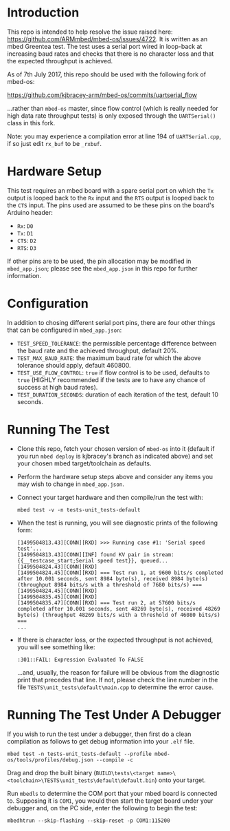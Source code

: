 # Introduction
This repo is intended to help resolve the issue raised here: https://github.com/ARMmbed/mbed-os/issues/4722.  It is written as an mbed Greentea test.  The test uses a serial port wired in loop-back at increasing baud rates and checks that there is no character loss and that the expected throughput is achieved.

As of 7th July 2017, this repo should be used with the following fork of mbed-os:

https://github.com/kjbracey-arm/mbed-os/commits/uartserial_flow

...rather than `mbed-os` master, since flow control (which is really needed for high data rate throughput tests) is only exposed through the `UARTSerial()` class in this fork.

Note: you may experience a compilation error at line 194 of `UARTSerial.cpp`, if so just edit `rx_buf` to be `_rxbuf`.

# Hardware Setup
This test requires an mbed board with a spare serial port on which the `Tx` output is looped back to the `Rx` input and the `RTS` output is looped back to the `CTS` input.  The pins used are assumed to be these pins on the board's Arduino header:

* `Rx`:  `D0`
* `Tx`:  `D1`
* `CTS`: `D2`
* `RTS`: `D3`

If other pins are to be used, the pin allocation may be modified in `mbed_app.json`; please see the `mbed_app.json` in this repo for further information.

# Configuration
In addition to chosing different serial port pins, there are four other things that can be configured in `mbed_app.json`:

* `TEST_SPEED_TOLERANCE`: the permissible percentage difference between the baud rate and the achieved throughput, default 20%.
* `TEST_MAX_BAUD_RATE`: the maximum baud rate for which the above tolerance should apply, default 460800.
* `TEST_USE_FLOW_CONTROL`: `true` if flow control is to be used, defaults to `true` (HIGHLY recommended if the tests are to have any chance of success at high baud rates).
* `TEST_DURATION_SECONDS`: duration of each iteration of the test, default 10 seconds.

# Running The Test
* Clone this repo, fetch your chosen version of `mbed-os` into it (default if you run `mbed deploy` is kjbracey's branch as indicated above) and set your chosen mbed target/toolchain as defaults.
* Perform the hardware setup steps above and consider any items you may wish to change in `mbed_app.json`.
* Connect your target hardware and then compile/run the test with:

    `mbed test -v -n tests-unit_tests-default`

* When the test is running, you will see diagnostic prints of the following form:

    ```
    [1499504813.43][CONN][RXD] >>> Running case #1: 'Serial speed test'...
    [1499504813.43][CONN][INF] found KV pair in stream: {{__testcase_start;Serial speed test}}, queued...
    [1499504824.43][CONN][RXD]
    [1499504824.45][CONN][RXD] === Test run 1, at 9600 bits/s completed after 10.001 seconds, sent 8984 byte(s), received 8984 byte(s) (throughput 8984 bits/s with a threshold of 7680 bits/s) ===
    [1499504824.45][CONN][RXD]
    [1499504835.45][CONN][RXD]
    [1499504835.47][CONN][RXD] === Test run 2, at 57600 bits/s completed after 10.001 seconds, sent 48269 byte(s), received 48269 byte(s) (throughput 48269 bits/s with a threshold of 46080 bits/s) ===
    ...
    ```

* If there is character loss, or the expected throughput is not achieved, you will see something like:

    `:301::FAIL: Expression Evaluated To FALSE`

    ...and, usually, the reason for failure will be obvious from the diagnostic print that precedes that line.  If not, please check the line number in the file `TESTS\unit_tests\default\main.cpp` to determine the error cause.

# Running The Test Under A Debugger
If you wish to run the test under a debugger, then first do a clean compilation as follows to get debug information into your `.elf` file.

`mbed test -n tests-unit_tests-default --profile mbed-os/tools/profiles/debug.json --compile -c`

Drag and drop the built binary (`BUILD\tests\<target name>\<toolchain>\TESTS\unit_tests\default\default.bin`) onto your target.

Run `mbedls` to determine the COM port that your mbed board is connected to. Supposing it is `COM1`, you would then start the target board under your debugger and, on the PC side, enter the following to begin the test:

`mbedhtrun --skip-flashing --skip-reset -p COM1:115200`
